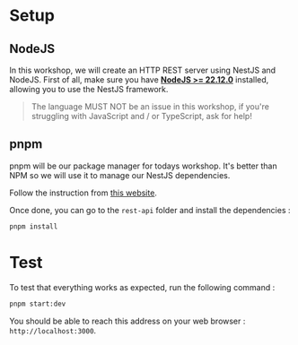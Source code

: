 # Setup

## NodeJS

In this workshop, we will create an HTTP REST server using NestJS and NodeJS.
First of all, make sure you have **[NodeJS >= 22.12.0](https://nodejs.org/en/download/package-manager)**
installed, allowing you to use the NestJS framework.

> The language MUST NOT be an issue in this workshop, if you're struggling with
> JavaScript and / or TypeScript, ask for help!

## pnpm

pnpm will be our package manager for todays workshop. It's better than NPM so
we will use it to manage our NestJS dependencies.

Follow the instruction from [this website](https://pnpm.io/installation).

Once done, you can go to the `rest-api` folder and install the dependencies :
```bash
pnpm install
```

# Test

To test that everything works as expected, run the following command :
```bash
pnpm start:dev
```

You should be able to reach this address on your web browser : `http://localhost:3000`.
